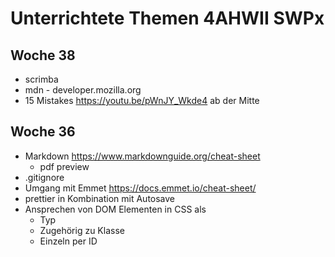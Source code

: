 # Unterrichtete Themen 4AHWII SWPx

## Woche 38

-   scrimba
-   mdn - developer.mozilla.org
-   15 Mistakes https://youtu.be/pWnJY_Wkde4 ab der Mitte

## Woche 36

-   Markdown https://www.markdownguide.org/cheat-sheet
    -   pdf preview
-   .gitignore
-   Umgang mit Emmet https://docs.emmet.io/cheat-sheet/
-   prettier in Kombination mit Autosave
-   Ansprechen von DOM Elementen in CSS als
    -   Typ
    -   Zugehörig zu Klasse
    -   Einzeln per ID
